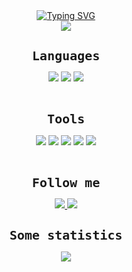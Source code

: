 <div align="center">
    <a href="https://git.io/typing-svg"><img src="https://readme-typing-svg.demolab.com?font=Orbitron&weight=900&size=30&pause=1000&color=36D16D&center=true&vCenter=true&random=false&width=435&lines=Computer+science+student;Mobile+developer" alt="Typing SVG" /></a>
</div>

<div align="center">
    <img src="https://media1.giphy.com/media/v1.Y2lkPTc5MGI3NjExNmVkNmxyNjk2MHVrdjdmYmMwcm5vdnR4MGc3amQ1Z2ZqcW15OXNlOCZlcD12MV9pbnRlcm5hbF9naWZfYnlfaWQmY3Q9Zw/GwtfUx2P2HnvByDZdg/giphy.webp" />
</div>

<div align="center">
    <h1 style="font-size: 20px;"><tt>Languages</tt></h1>
</div>

<div align="center">
    <img src="https://img.shields.io/badge/-python-090909?style=for-the-badge&logo=python&logoColor=ff073a" />
    <img src="https://img.shields.io/badge/-C++-090909?style=for-the-badge&logo=C%2b%2b&logoColor=0000CD" />
    <img src="https://img.shields.io/badge/-Kotlin-090909?style=for-the-badge&logo=kotlin" />
</div> <br />

<div align="center">
    <h1 style="font-size: 20px;"><tt>Tools</tt></h1>
</div>

<div align="center">
    <img src="https://img.shields.io/badge/-firebase-090909?style=for-the-badge&logo=firebase&logoColor=F0E68C" />
    <img src="https://img.shields.io/badge/-sql-090909?style=for-the-badge&logo=sqlite&logoColor=00FFFF" />
    <img src="https://img.shields.io/badge/-qt-090909?style=for-the-badge&logo=qt&logoColor=00FF00" />
    <img src="https://img.shields.io/badge/-git-090909?style=for-the-badge&logo=git&logoColor=FF8C00" />
    <img src="https://img.shields.io/badge/-android-090909?style=for-the-badge&logo=android" />
</div> <br />

<div align="center">
    <h1 style="font-size: 20px;"><tt>Follow me</tt></h1>
</div>

<div align="center">
    <a href="https://t.me/Nep_pasha/">
        <img src="https://img.shields.io/badge/-telegram-090909?style=for-the-badge&logo=telegram" />
    </a>
    <a href="https://leetcode.com/u/GNU_nan0_machine_s0n/">
        <img src="https://img.shields.io/badge/-leetcode-090909?style=for-the-badge&logo=leetcode" />
    </a>
</div>

<div align="center">
    <h1 style="font-size: 20px;"><tt>Some statistics</tt></h1>
</div>

<div align="center">
    <img src="https://github-profile-summary-cards.vercel.app/api/cards/repos-per-language?username=nepavellab&theme=dark" />
</div>
